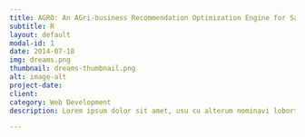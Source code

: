 ```yaml
---
title: AGRO: An AGri-business Recommendation Optimization Engine for Sales Growth Decision-Support
subtitle: R
layout: default
modal-id: 1
date: 2014-07-18
img: dreams.png
thumbnail: dreams-thumbnail.png
alt: image-alt
project-date: 
client: 
category: Web Development
description: Lorem ipsum dolor sit amet, usu cu alterum nominavi lobortis. At duo novum diceret. Tantas apeirian vix et, usu sanctus postulant inciderint ut, populo diceret necessitatibus in vim. Cu eum dicam feugiat noluisse.

---
```


